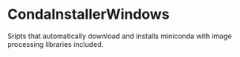 # CondaInstallerWindows
 Sripts that automatically download and installs miniconda with image processing libraries included.
